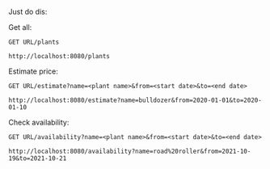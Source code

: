 
Just do dis:

Get all:
```
GET URL/plants

http://localhost:8080/plants
```

Estimate price:
```
GET URL/estimate?name=<plant name>&from=<start date>&to=<end date>

http://localhost:8080/estimate?name=bulldozer&from=2020-01-01&to=2020-01-10
```

Check availability:

```
GET URL/availability?name=<plant name>&from=<start date>&to=<end date>

http://localhost:8080/availability?name=road%20roller&from=2021-10-19&to=2021-10-21
```

